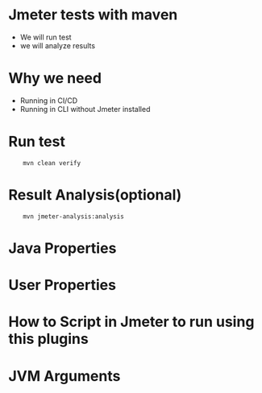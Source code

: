 # Jmeter tests with maven
- We will run test 
- we will analyze results
# Why we need
- Running in CI/CD
- Running in CLI without Jmeter installed

# Run test 

        mvn clean verify 
        
# Result Analysis(optional)

        mvn jmeter-analysis:analysis

# Java Properties
# User Properties
# How to Script in Jmeter to run using this plugins
# JVM Arguments